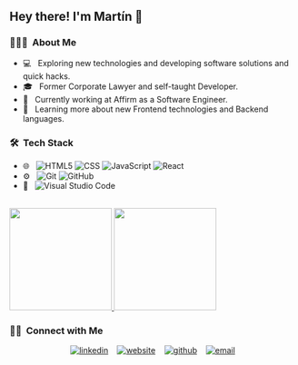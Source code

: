 <h2> Hey there! I'm Martín 👋</h2>

<h3> 👨🏻‍💻 &nbsp;About Me </h3>

- 💻 &nbsp; Exploring new technologies and developing software solutions and quick hacks.
- 🎓 &nbsp; Former Corporate Lawyer and self-taught Developer.
- 💼 &nbsp; Currently working at Affirm as a Software Engineer.
- 🌱 &nbsp; Learning more about new Frontend technologies and Backend languages.


<h3> 🛠 &nbsp;Tech Stack</h3>

- 🌐 &nbsp;
  ![HTML5](https://img.shields.io/badge/-HTML5-333333?style=flat&logo=HTML5)
  ![CSS](https://img.shields.io/badge/-CSS-333333?style=flat&logo=CSS3&logoColor=1572B6)
  ![JavaScript](https://img.shields.io/badge/-JavaScript-333333?style=flat&logo=javascript)
  ![React](https://img.shields.io/badge/-React-333333?style=flat&logo=react)
- ⚙️ &nbsp;
  ![Git](https://img.shields.io/badge/-Git-333333?style=flat&logo=git)
  ![GitHub](https://img.shields.io/badge/-GitHub-333333?style=flat&logo=github)
- 🔧 &nbsp;
  ![Visual Studio Code](https://img.shields.io/badge/-Visual%20Studio%20Code-333333?style=flat&logo=visual-studio-code&logoColor=007ACC)

<br/>

<a href="https://github.com/martinbrunodev">
  <img height="180em" src="https://github-readme-stats.vercel.app/api?username=martinbrunodev&theme=buefy&show_icons=true" />
  <img height="180em" src="https://github-readme-stats.vercel.app/api/top-langs/?username=martinbrunodev&theme=buefy&layout=compact" />
</a>

<br/>

<h3> 🤝🏻 &nbsp;Connect with Me </h3>
<p align="center">
    <a href="https://www.linkedin.com/in/martin-bruno/" rel="nofollow"><img src="https://user-images.githubusercontent.com/25087769/87172072-530a5080-c2dc-11ea-8e2c-8ee4dbf3394b.png" alt="linkedin" style="max-width:100%;"></a> &nbsp;&nbsp;
  <a href="https://martinbrunodev.github.io/portfolio/" rel="nofollow"><img src="https://user-images.githubusercontent.com/25087769/87173861-0aa06200-c2df-11ea-9614-da65c9c73692.png" alt="website" style="max-width:100%;"></a> &nbsp;&nbsp;
  <a href="https://github.com/martinbrunodev?tab=repositories"><img src="https://user-images.githubusercontent.com/25087769/87176037-2c4f1880-c2e2-11ea-8a13-41c90b711b9f.png" alt="github" style="max-width:100%;"></a> &nbsp;&nbsp;
  <a href="mailto:%22mb.martinbruno@gmail.com"><img src="https://user-images.githubusercontent.com/25087769/87174308-a4680f00-c2df-11ea-90b0-5fa1fa76d2f1.png" alt="email" style="max-width:100%;"></a>
</p>
